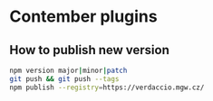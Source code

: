 # Contember plugins

## How to publish new version

```sh
npm version major|minor|patch
git push && git push --tags
npm publish --registry=https://verdaccio.mgw.cz/
```
